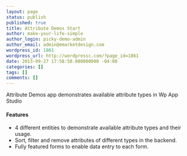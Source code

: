 ```yaml
---
layout: page
status: publish
published: true
title: Attribute Demos Start
author: make-your-life-simple
author_login: picky-demo-admin
author_email: admin@emarketdesign.com
wordpress_id: 1861
wordpress_url: http://wordpressc.com/?page_id=1861
date: 2013-09-27 17:58:50.000000000 -04:00
categories: []
tags: []
comments: []
---
```

<p class="lead">Attribute Demos app demonstrates available attribute types in Wp App Studio</p>
<h4>Features</h4>
<ul>
<li>4 different entities to demonstrate available attribute types and their usage.</li>
<li>Sort, filter and remove attributes of different types in the backend.</li>
<li>Fully featured forms to enable data entry to each form.</li>
</ul>
